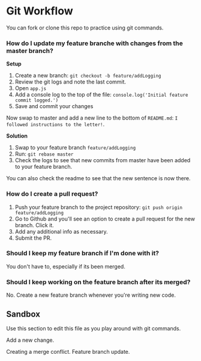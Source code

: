 # Git Workflow

You can fork or clone this repo to practice using git commands. 

### How do I update my feature branche with changes from the master branch?

**Setup**

1. Create a new branch: `git checkout -b feature/addLogging`
2. Review the git logs and note the last commit.
3. Open `app.js`
4. Add a console log to the top of the file: `console.log('Initial feature commit logged.')`
5. Save and commit your changes

Now swap to master and add a new line to the bottom of `README.md`: `I followed instructions to the letter!`.

**Solution**

1. Swap to your feature branch `feature/addLogging`
2. Run: `git rebase master`
3. Check the logs to see that new commits from master have been added to your feature branch. 

You can also check the readme to see that the new sentence is now there.

### How do I create a pull request?

1. Push your feature branch to the project repository: `git push origin feature/addLogging`
2. Go to Github and you'll see an option to create a pull request for the new branch. Click it.
3. Add any additional info as necessary.
4. Submit the PR.

### Should I keep my feature branch if I'm done with it? 

You don't have to, especially if its been merged. 

### Should I keep working on the feature branch after its merged?

No. Create a new feature branch whenever you're writing new code. 

## Sandbox

Use this section to edit this file as you play around with git commands.

Add a new change.

Creating a merge conflict.
Feature branch update.
